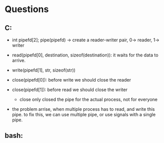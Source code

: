 # Questions

## C:
- int pipefd[2]; pipe(pipefd) -> create a reader-writer pair, 0-> reader, 1-> writer
- read(pipefd[0], destination, sizeof(destination)): it waits for the data to arrive.
- write(pipefd[1], str, sizeof(str))
- close(pipefd[0]): before write we should close the reader
- close(pipefd[1]): before read we should close the writer
    - close only closed the pipe for the actual process, not for everyone
    
- the problem arrise, when multiple process has to read, and write this pipe.
    to fix this, we can use multiple pipe, or use signals with a single pipe.

## bash:
